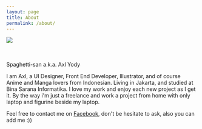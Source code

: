 ```yaml
---
layout: page
title: About
permalink: /about/
---
```


<p>
<img src="https://avatars2.githubusercontent.com/u/8794792?v=3&s=180">
</p>
<br>
<br>
Spaghetti-san a.k.a. Axl Yody


I am Axl, a UI Designer, Front End Developer, Illustrator, and of course Anime and Manga lovers from Indonesian.
Living in Jakarta, and studied at Bina Sarana Informatika.
I love my work and enjoy each new project as I get it.
By the way i'm just a freelance and work a project from home with only laptop and figurine beside my laptop.



Feel free to contact me on [Facebook](https://www.facebook.com/profile.php?id=100007594726461), don't be hesitate to ask, also you can add me :))


